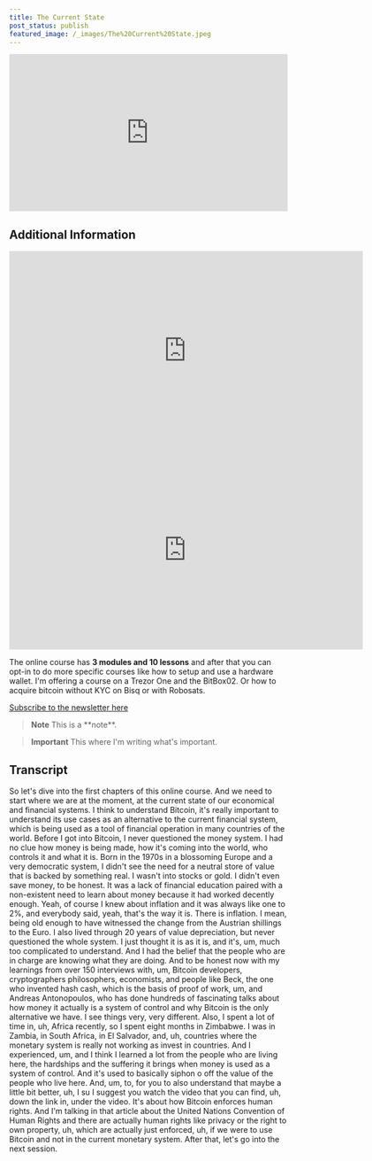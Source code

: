 ```yaml
---
title: The Current State
post_status: publish
featured_image: /_images/The%20Current%20State.jpeg
---
```


<div style="padding:56.25% 0 0 0;position:relative;"><iframe src="https://player.vimeo.com/video/847570188?badge=0&amp;autopause=0&amp;player_id=0&amp;app_id=58479" frameborder="0" allow="autoplay; fullscreen; picture-in-picture" allowfullscreen style="position:absolute;top:0;left:0;width:100%;height:100%;" title="001 The Current State"></iframe></div>

<div style="margin-bottom:30px;"></div>

## Additional Information

<iframe width="640" height="360" src="https://www.youtube.com/embed/AXLiwrrk3sk" title="YouTube video player" frameborder="0" allow="accelerometer; autoplay; clipboard-write; encrypted-media; gyroscope; picture-in-picture; web-share" allowfullscreen></iframe>

<iframe width="640" height="360" src="https://www.youtube.com/embed/FyK4P7ZdOK8" title="YouTube video player" frameborder="0" allow="accelerometer; autoplay; clipboard-write; encrypted-media; gyroscope; picture-in-picture; web-share" allowfullscreen></iframe>


The online course has **3 modules and 10 lessons** and after that you can opt-in to do more specific courses like how to setup and use a hardware wallet. I'm offering a course on a Trezor One and the BitBox02. Or how to acquire bitcoin without KYC on Bisq or with Robosats.

[Subscribe to the newsletter here](https://anita.link/news)

<blockquote>  
<i class="mpcs-lesson-icon"></i> <strong>Note</strong>
This is a **note**. 
</blockquote>

<blockquote class="imp">
<i class="mpcs-quiz-icon"></i> <strong>Important</strong>
This where I'm writing what's important.
</blockquote>



## Transcript

So let's dive into the first chapters of this online course. And we need to start where we are at the moment, at the current state of our economical and financial systems. I think to understand Bitcoin, it's really important to understand its use cases as an alternative to the current financial system, which is being used as a tool of financial operation in many countries of the world. Before I got into Bitcoin, I never questioned the money system. I had no clue how money is being made, how it's coming into the world, who controls it and what it is. Born in the 1970s in a blossoming Europe and a very democratic system, I didn't see the need for a neutral store of value that is backed by something real. I wasn't into stocks or gold. I didn't even save money, to be honest. It was a lack of financial education paired with a non-existent need to learn about money because it had worked decently enough. Yeah, of course I knew about inflation and it was always like one to 2%, and everybody said, yeah, that's the way it is. There is inflation. I mean, being old enough to have witnessed the change from the Austrian shillings to the Euro. I also lived through 20 years of value depreciation, but never questioned the whole system. I just thought it is as it is, and it's, um, much too complicated to understand. And I had the belief that the people who are in charge are knowing what they are doing. And to be honest now with my learnings from over 150 interviews with, um, Bitcoin developers, cryptographers philosophers, economists, and people like Beck, the one who invented hash cash, which is the basis of proof of work, um, and Andreas Antonopoulos, who has done hundreds of fascinating talks about how money it actually is a system of control and why Bitcoin is the only alternative we have. I see things very, very different. Also, I spent a lot of time in, uh, Africa recently, so I spent eight months in Zimbabwe. I was in Zambia, in South Africa, in El Salvador, and, uh, countries where the monetary system is really not working as invest in countries. And I experienced, um, and I think I learned a lot from the people who are living here, the hardships and the suffering it brings when money is used as a system of control. And it's used to basically siphon o off the value of the people who live here. And, um, to, for you to also understand that maybe a little bit better, uh, I su I suggest you watch the video that you can find, uh, down the link in, under the video. It's about how Bitcoin enforces human rights. And I'm talking in that article about the United Nations Convention of Human Rights and there are actually human rights like privacy or the right to own property, uh, which are actually just enforced, uh, if we were to use Bitcoin and not in the current monetary system. After that, let's go into the next session.
